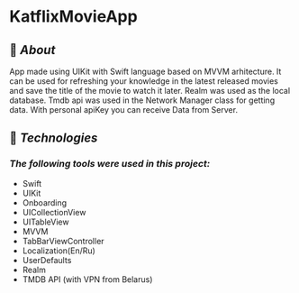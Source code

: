 # **KatflixMovieApp**

## 🎯 _About_

App made using UIKit with Swift language based on MVVM arhitecture.
It can be used for refreshing your knowledge in the latest released movies and save the title of the movie to watch it later.
Realm was used as the local database. 
Tmdb api was used in the Network Manager class for getting data. With personal apiKey you can receive Data from Server.

## 🚀 _Technologies_

### _The following tools were used in this project:_
* Swift
* UIKit
* Onboarding
* UICollectionView
* UITableView
* MVVM
* TabBarViewController
* Localization(En/Ru)
* UserDefaults
* Realm
* TMDB API (with VPN from Belarus)


